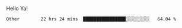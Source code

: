 Hello Ya!

<!--START_SECTION:waka-->

```text
Other        22 hrs 24 mins  ████████████████░░░░░░░░░   64.04 %
```

<!--END_SECTION:waka-->
